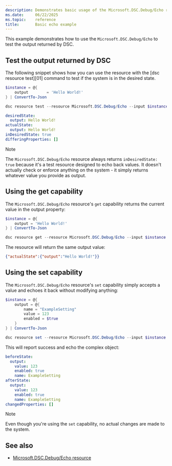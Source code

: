```yaml
---
description: Demonstrates basic usage of the Microsoft.DSC.Debug/Echo resource
ms.date:     06/22/2025
ms.topic:    reference
title:       Basic echo example
---
```


This example demonstrates how to use the `Microsoft.DSC.Debug/Echo` to test the output returned by DSC.

## Test the output returned by DSC

The following snippet shows how you can use the resource with the [dsc resource test][01] command to test if the
system is in the desired state.

```powershell
$instance = @{
    output        = 'Hello World!'
} | ConvertTo-Json

dsc resource test --resource Microsoft.DSC.Debug/Echo --input $instance
```

```yaml
desiredState:
  output: Hello World!
actualState:
  output: Hello World!
inDesiredState: true
differingProperties: []
```

> [!NOTE]
> The `Microsoft.DSC.Debug/Echo` resource always returns `inDesiredState: true` because it's a
> test resource designed to echo back values.
> It doesn't actually check or enforce anything on the system - it simply returns whatever value you
> provide as output.

## Using the get capability

The `Microsoft.DSC.Debug/Echo` resource's `get` capability returns the current value in the output property:

```powershell
$instance = @{
    output = 'Hello World!'
} | ConvertTo-Json

dsc resource get --resource Microsoft.DSC.Debug/Echo --input $instance
```

The resource will return the same output value:

```json
{"actualState":{"output":"Hello World!"}}
```

## Using the set capability

The `Microsoft.DSC.Debug/Echo` resource's `set` capability simply accepts a value and echoes
it back without modifying anything:

```powershell
$instance = @{
    output = @{
        name = "ExampleSetting"
        value = 123
        enabled = $true
    }
} | ConvertTo-Json

dsc resource set --resource Microsoft.DSC.Debug/Echo --input $instance
```

This will report success and echo the complex object:

```yaml
beforeState:
  output:
    value: 123
    enabled: true
    name: ExampleSetting
afterState:
  output:
    value: 123
    enabled: true
    name: ExampleSetting
changedProperties: []
```

> [!NOTE]
> Even though you're using the `set` capability, no actual changes are made to the system.

## See also

- [Microsoft.DSC.Debug/Echo resource](../index.md)
